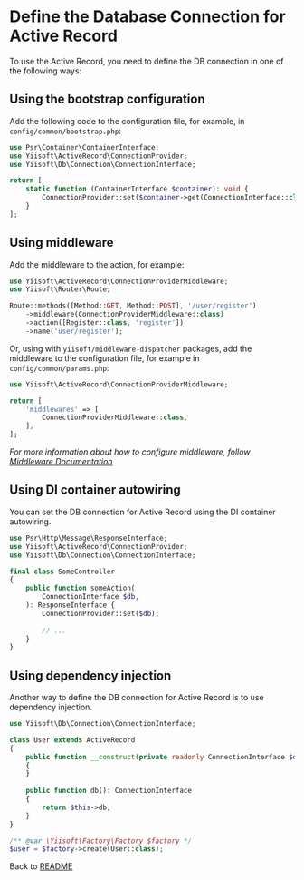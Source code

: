 # Define the Database Connection for Active Record

To use the Active Record, you need to define the DB connection in one of the following ways:

## Using the bootstrap configuration

Add the following code to the configuration file, for example, in `config/common/bootstrap.php`:

```php
use Psr\Container\ContainerInterface;
use Yiisoft\ActiveRecord\ConnectionProvider;
use Yiisoft\Db\Connection\ConnectionInterface;

return [
    static function (ContainerInterface $container): void {
        ConnectionProvider::set($container->get(ConnectionInterface::class));
    }
];
```

## Using middleware

Add the middleware to the action, for example:

```php
use Yiisoft\ActiveRecord\ConnectionProviderMiddleware;
use Yiisoft\Router\Route;

Route::methods([Method::GET, Method::POST], '/user/register')
    ->middleware(ConnectionProviderMiddleware::class)
    ->action([Register::class, 'register'])
    ->name('user/register');
```

Or, using with `yiisoft/middleware-dispatcher` packages, add the middleware to the configuration file,
for example in `config/common/params.php`:

```php
use Yiisoft\ActiveRecord\ConnectionProviderMiddleware;

return [
    'middlewares' => [
        ConnectionProviderMiddleware::class,
    ],
];
```

_For more information about how to configure middleware, follow
[Middleware Documentation](https://github.com/yiisoft/docs/blob/master/guide/en/structure/middleware.md)_

## Using DI container autowiring

You can set the DB connection for Active Record using the DI container autowiring.

```php
use Psr\Http\Message\ResponseInterface;
use Yiisoft\ActiveRecord\ConnectionProvider;
use Yiisoft\Db\Connection\ConnectionInterface;

final class SomeController
{
    public function someAction(
        ConnectionInterface $db,
    ): ResponseInterface {
        ConnectionProvider::set($db);
    
        // ...
    }
}
```

## Using dependency injection

Another way to define the DB connection for Active Record is to use dependency injection.

```php
use Yiisoft\Db\Connection\ConnectionInterface;

class User extends ActiveRecord
{
    public function __construct(private readonly ConnectionInterface $db)
    {
    }
    
    public function db(): ConnectionInterface
    {
        return $this->db;
    }
}
```

```php
/** @var \Yiisoft\Factory\Factory $factory */
$user = $factory->create(User::class);
```

Back to [README](../README.md)
